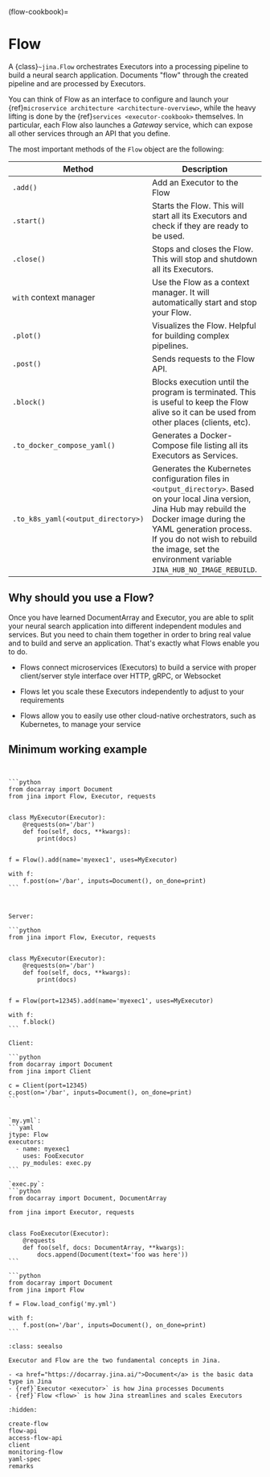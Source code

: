 (flow-cookbook)=
# Flow

A {class}`~jina.Flow` orchestrates Executors into a processing pipeline to build a neural search application.
Documents "flow" through the created pipeline and are processed by Executors.

You can think of Flow as an interface to configure and launch your {ref}`microservice architecture <architecture-overview>`,
while the heavy lifting is done by the {ref}`services <executor-cookbook>` themselves.
In particular, each Flow also launches a *Gateway* service, which can expose all other services through an API that you define.


The most important methods of the `Flow` object are the following:

| Method                             | Description                                                                                                                                  |
|------------------------------------|----------------------------------------------------------------------------------------------------------------------------------------------|
| `.add()`                           | Add an Executor to the Flow                                                                                                                |
| `.start()`                         | Starts the Flow. This will start all its Executors and check if they are ready to be used.                                                 |
| `.close()`                         | Stops and closes the Flow. This will stop and shutdown all its Executors.                                                                                          |
| `with` context manager             | Use the Flow as a context manager. It will automatically start and stop your Flow.                                         |                                                                |
| `.plot()`                          | Visualizes the Flow. Helpful for building complex pipelines.                                                                                 |
| `.post()`                          | Sends requests to the Flow API.                                                                                                     |
| `.block()`                         | Blocks execution until the program is terminated. This is useful to keep the Flow alive so it can be used from other places (clients, etc). |
| `.to_docker_compose_yaml()`        | Generates a Docker-Compose file listing all its Executors as Services.                                                                       |
| `.to_k8s_yaml(<output_directory>)` | Generates the Kubernetes configuration files in `<output_directory>`. Based on your local Jina version, Jina Hub may rebuild the Docker image during the YAML generation process. If you do not wish to rebuild the image, set the environment variable `JINA_HUB_NO_IMAGE_REBUILD`. |

## Why should you use a Flow?

Once you have learned DocumentArray and Executor, you are able to split your neural search application into different independent modules and services.
But you need to chain them together in order to bring real value and to build and serve an application. That's exactly what Flows enable you to do.

- Flows connect microservices (Executors) to build a service with proper client/server style interface over HTTP, gRPC, or Websocket

- Flows let you scale these Executors independently to adjust to your requirements

- Flows allow you to easily use other cloud-native orchestrators, such as Kubernetes, to manage your service

## Minimum working example

````{tab} Pythonic style


```python
from docarray import Document
from jina import Flow, Executor, requests


class MyExecutor(Executor):
    @requests(on='/bar')
    def foo(self, docs, **kwargs):
        print(docs)


f = Flow().add(name='myexec1', uses=MyExecutor)

with f:
    f.post(on='/bar', inputs=Document(), on_done=print)
```


````

````{tab} Flow-as-a-Service style

Server:

```python
from jina import Flow, Executor, requests


class MyExecutor(Executor):
    @requests(on='/bar')
    def foo(self, docs, **kwargs):
        print(docs)


f = Flow(port=12345).add(name='myexec1', uses=MyExecutor)

with f:
    f.block()
```

Client:

```python
from docarray import Document
from jina import Client

c = Client(port=12345)
c.post(on='/bar', inputs=Document(), on_done=print)
```

````

````{tab} Load from YAML

`my.yml`:
```yaml
jtype: Flow
executors:
  - name: myexec1
    uses: FooExecutor
    py_modules: exec.py
```

`exec.py`:
```python
from docarray import Document, DocumentArray

from jina import Executor, requests


class FooExecutor(Executor):
    @requests
    def foo(self, docs: DocumentArray, **kwargs):
        docs.append(Document(text='foo was here'))
```

```python
from docarray import Document
from jina import Flow

f = Flow.load_config('my.yml')

with f:
    f.post(on='/bar', inputs=Document(), on_done=print)
```

````

````{admonition} See Also
:class: seealso

Executor and Flow are the two fundamental concepts in Jina.

- <a href="https://docarray.jina.ai/">Document</a> is the basic data type in Jina
- {ref}`Executor <executor>` is how Jina processes Documents
- {ref}`Flow <flow>` is how Jina streamlines and scales Executors
````


```{toctree}
:hidden:

create-flow
flow-api
access-flow-api
client
monitoring-flow
yaml-spec
remarks
```
